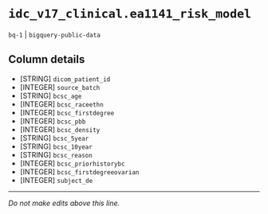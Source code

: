 # `idc_v17_clinical.ea1141_risk_model`
`bq-1` | `bigquery-public-data`

## Column details
* [STRING]    `dicom_patient_id`
* [INTEGER]   `source_batch`
* [STRING]    `bcsc_age`
* [INTEGER]   `bcsc_raceethn`
* [INTEGER]   `bcsc_firstdegree`
* [INTEGER]   `bcsc_pbb`
* [INTEGER]   `bcsc_density`
* [STRING]    `bcsc_5year`
* [STRING]    `bcsc_10year`
* [STRING]    `bcsc_reason`
* [INTEGER]   `bcsc_priorhistorybc`
* [INTEGER]   `bcsc_firstdegreeovarian`
* [INTEGER]   `subject_de`

-------------------------------------------------------------------------------
*Do not make edits above this line.*
